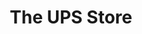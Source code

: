 ---
title: "The UPS Store"
url: /portland/the-ups-store-southwest-capitol-highway/
shop: copyshop
---